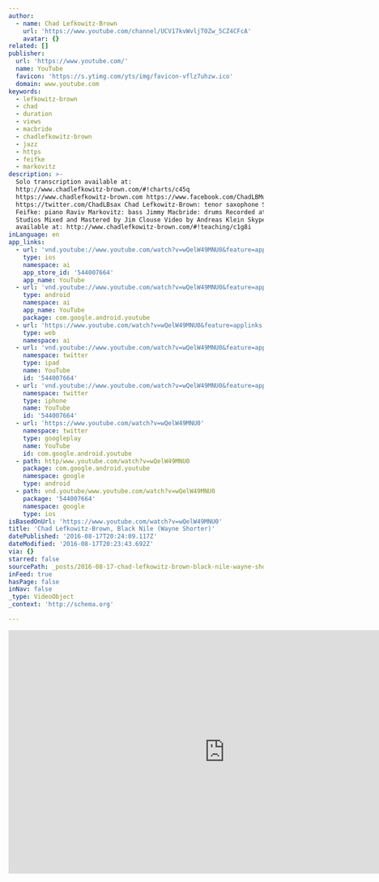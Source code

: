 ```yaml
---
author:
  - name: Chad Lefkowitz-Brown
    url: 'https://www.youtube.com/channel/UCV17kvWvljT0Zw_5CZ4CFcA'
    avatar: {}
related: []
publisher:
  url: 'https://www.youtube.com/'
  name: YouTube
  favicon: 'https://s.ytimg.com/yts/img/favicon-vflz7uhzw.ico'
  domain: www.youtube.com
keywords:
  - lefkowitz-brown
  - chad
  - duration
  - views
  - macbride
  - chadlefkowitz-brown
  - jazz
  - https
  - feifke
  - markovitz
description: >-
  Solo transcription available at:
  http://www.chadlefkowitz-brown.com/#!charts/c45q
  https://www.chadlefkowitz-brown.com https://www.facebook.com/ChadLBMusic
  https://twitter.com/ChadLBsax Chad Lefkowitz-Brown: tenor saxophone Steven
  Feifke: piano Raviv Markovitz: bass Jimmy Macbride: drums Recorded at ParkWest
  Studios Mixed and Mastered by Jim Clouse Video by Andreas Klein Skype lessons
  available at: http://www.chadlefkowitz-brown.com/#!teaching/c1g8i
inLanguage: en
app_links:
  - url: 'vnd.youtube://www.youtube.com/watch?v=wQelW49MNU0&feature=applinks'
    type: ios
    namespace: ai
    app_store_id: '544007664'
    app_name: YouTube
  - url: 'vnd.youtube://www.youtube.com/watch?v=wQelW49MNU0&feature=applinks'
    type: android
    namespace: ai
    app_name: YouTube
    package: com.google.android.youtube
  - url: 'https://www.youtube.com/watch?v=wQelW49MNU0&feature=applinks'
    type: web
    namespace: ai
  - url: 'vnd.youtube://www.youtube.com/watch?v=wQelW49MNU0&feature=applinks'
    namespace: twitter
    type: ipad
    name: YouTube
    id: '544007664'
  - url: 'vnd.youtube://www.youtube.com/watch?v=wQelW49MNU0&feature=applinks'
    namespace: twitter
    type: iphone
    name: YouTube
    id: '544007664'
  - url: 'https://www.youtube.com/watch?v=wQelW49MNU0'
    namespace: twitter
    type: googleplay
    name: YouTube
    id: com.google.android.youtube
  - path: http/www.youtube.com/watch?v=wQelW49MNU0
    package: com.google.android.youtube
    namespace: google
    type: android
  - path: vnd.youtube/www.youtube.com/watch?v=wQelW49MNU0
    package: '544007664'
    namespace: google
    type: ios
isBasedOnUrl: 'https://www.youtube.com/watch?v=wQelW49MNU0'
title: 'Chad Lefkowitz-Brown, Black Nile (Wayne Shorter)'
datePublished: '2016-08-17T20:24:09.117Z'
dateModified: '2016-08-17T20:23:43.692Z'
via: {}
starred: false
sourcePath: _posts/2016-08-17-chad-lefkowitz-brown-black-nile-wayne-shorter.md
inFeed: true
hasPage: false
inNav: false
_type: VideoObject
_context: 'http://schema.org'

---
```

<iframe src="https://cdn.embedly.com/widgets/media.html?src=https%3A%2F%2Fwww.youtube.com%2Fembed%2FwQelW49MNU0%3Ffeature%3Doembed&amp;url=http%3A%2F%2Fwww.youtube.com%2Fwatch%3Fv%3DwQelW49MNU0&amp;image=https%3A%2F%2Fi.ytimg.com%2Fvi%2FwQelW49MNU0%2Fhqdefault.jpg&amp;key=b7d04c9b404c499eba89ee7072e1c4f7&amp;type=text%2Fhtml&amp;schema=youtube" width="854" height="480" scrolling="no" frameborder="0" allowfullscreen="" style=""></iframe>